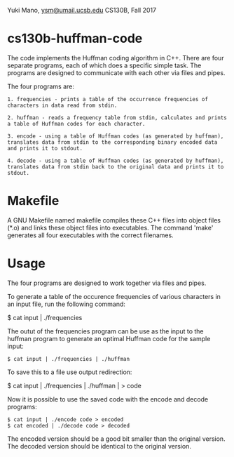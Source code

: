 Yuki Mano, ysm@umail.ucsb.edu
CS130B, Fall 2017

# cs130b-huffman-code

The code implements the Huffman coding algorithm in C++. 
There are four separate programs, each of which does a specific simple task.
The programs are designed to communicate with each other via files and pipes.

The four programs are:

    1. frequencies - prints a table of the occurrence frequencies of characters in data read from stdin.

    2. huffman - reads a frequency table from stdin, calculates and prints a table of Huffman codes for each character. 

    3. encode - using a table of Huffman codes (as generated by huffman), translates data from stdin to the corresponding binary encoded data and prints it to stdout. 

    4. decode - using a table of Huffman codes (as generated by huffman), translates data from stdin back to the original data and prints it to stdout. 

# Makefile

A GNU Makefile named makefile compiles these C++ files into object files (*.o) and links these object files into executables. 
The command 'make' generates all four executables with the correct filenames. 

# Usage

The four programs are designed to work together via files and pipes.

To generate a table of the occurence frequencies of various characters in an input file, run the following command:
   
   $ cat input | ./frequencies

The outut of the frequencies program can be use as the input to the huffman program to generate an optimal Huffman code for the sample input:
    
    $ cat input | ./frequencies | ./huffman

To save this to a file use output redirection: 
   
   $ cat input | ./frequencies | ./huffman | > code

Now it is possible to use the saved code with the encode and decode programs:
    
    $ cat input | ./encode code > encoded
    $ cat encoded | ./decode code > decoded 

The encoded version should be a good bit smaller than the original version. 
The decoded version should be identical to the original version. 